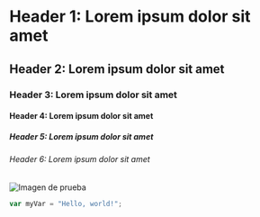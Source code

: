 # Header 1: Lorem ipsum dolor sit amet
## Header 2: Lorem ipsum dolor sit amet
### Header 3: Lorem ipsum dolor sit amet
#### Header 4: Lorem ipsum dolor sit amet
##### Header 5: Lorem ipsum dolor sit amet
###### Header 6: Lorem ipsum dolor sit amet

![Imagen de prueba](https://th.bing.com/th/id/OIP.-EpsqHbxWA2oDr-8wt5ogQHaD4?rs=1&pid=ImgDetMain)

``` javascript
var myVar = "Hello, world!";
```
